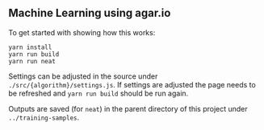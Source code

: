 ## Machine Learning using agar.io

To get started with showing how this works:

```
yarn install
yarn run build
yarn run neat
```

Settings can be adjusted in the source under `./src/{algorithm}/settings.js`. If settings are adjusted
the page needs to be refreshed and `yarn run build` should be run again.

Outputs are saved (for `neat`) in the parent directory of this project under `../training-samples`.

